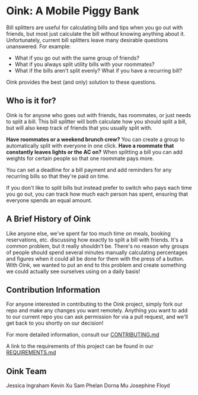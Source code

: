 # Oink: A Mobile Piggy Bank

Bill splitters are useful for calculating bills and tips when you go out with friends, but most just calculate the bill without knowing anything about it. Unfortunately, current bill splitters leave many desirable questions unanswered. For example:

- What if you go out with the same group of friends? 
- What if you always split utility bills with your roommates? 
- What if the bills aren't split evenly? What if you have a recurring bill? 

Oink provides the best (and only) solution to these questions.

## Who is it for?

Oink is for anyone who goes out with friends, has roommates, or just needs to split a bill.
This bill splitter will both calculate how you should split a bill, but will also keep track of friends that you usually split with. 

**Have roommates or a weekend brunch crew?** You can create a group to automatically split with everyone in one click.
**Have a roommate that constantly leaves lights or the AC on?** When splitting a bill you can add weights for certain people so that one roommate pays more.

You can set a deadline for a bill payment and add reminders for any recurring bills so that they're paid on time.

If you don't like to split bills but instead prefer to switch who pays each time you go out, you can track how much each person has spent, ensuring
that everyone spends an equal amount.

## A Brief History of Oink

Like anyone else, we've spent far too much time on meals, booking reservations, etc. discussing how exactly to split a bill with friends. It's a common problem, but it really shouldn't be. There's no reason why groups of people should spend several minutes manually calculating percentages and figures when it could all be done for them with the press of a button. With Oink, we wanted to put an end to this problem and create something we could actually see ourselves using on a daily basis!

## Contribution Information

For anyone interested in contributing to the Oink project, simply fork our repo and make any changes you want remotely. Anything you want to add to our current repo you can ask permission for via a pull request, and we'll get back to you shortly on our decision!

For more detailed information, consult our [CONTRIBUTING.md](https://github.com/nyu-software-engineering/oink/blob/master/CONTRIBUTING.md)

A link to the requirements of this project can be found in our [REQUIREMENTS.md](https://github.com/nyu-software-engineering/oink/blob/master/REQUIREMENTS.md) 

## Oink Team 
Jessica Ingraham 
Kevin Xu 
Sam Phelan 
Dorna Mu 
Josephine Floyd
